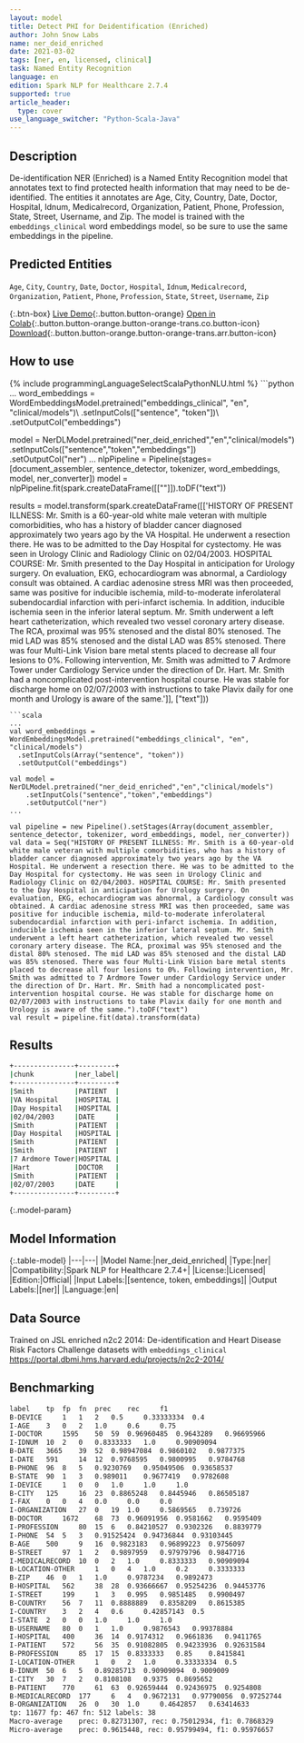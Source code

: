 ```yaml
---
layout: model
title: Detect PHI for Deidentification (Enriched)
author: John Snow Labs
name: ner_deid_enriched
date: 2021-03-02
tags: [ner, en, licensed, clinical]
task: Named Entity Recognition
language: en
edition: Spark NLP for Healthcare 2.7.4
supported: true
article_header:
  type: cover
use_language_switcher: "Python-Scala-Java"
---
```


## Description

De-identification NER (Enriched) is a Named Entity Recognition model that annotates text to find protected health information that may need to be de-identified. The entities it annotates are Age, City, Country, Date, Doctor, Hospital, Idnum, Medicalrecord, Organization, Patient, Phone, Profession, State, Street, Username, and Zip. The model is trained with the `embeddings_clinical` word embeddings model, so be sure to use the same embeddings in the pipeline.

## Predicted Entities

`Age`, `City`, `Country`, `Date`, `Doctor`, `Hospital`, `Idnum`, `Medicalrecord`, `Organization`, `Patient`, `Phone`, `Profession`, `State`, `Street`, `Username`, `Zip`

{:.btn-box}
[Live Demo](https://demo.johnsnowlabs.com/healthcare/NER_DEMOGRAPHICS){:.button.button-orange}
[Open in Colab](https://colab.research.google.com/github/JohnSnowLabs/spark-nlp-workshop/blob/master/tutorials/Certification_Trainings/Healthcare/4.Clinical_DeIdentification.ipynb){:.button.button-orange.button-orange-trans.co.button-icon}
[Download](https://s3.amazonaws.com/auxdata.johnsnowlabs.com/clinical/models/ner_deid_enriched_en_2.7.4_2.4_1614668783590.zip){:.button.button-orange.button-orange-trans.arr.button-icon}

## How to use



<div class="tabs-box" markdown="1">
{% include programmingLanguageSelectScalaPythonNLU.html %}
```python
...
word_embeddings = WordEmbeddingsModel.pretrained("embeddings_clinical", "en", "clinical/models")\
   .setInputCols(["sentence", "token"])\
   .setOutputCol("embeddings")

model = NerDLModel.pretrained("ner_deid_enriched","en","clinical/models")\
   .setInputCols(["sentence","token","embeddings"])\
   .setOutputCol("ner")
...
nlpPipeline = Pipeline(stages=[document_assembler, sentence_detector, tokenizer, word_embeddings, model, ner_converter])
model = nlpPipeline.fit(spark.createDataFrame([[""]]).toDF("text"))

results = model.transform(spark.createDataFrame([['HISTORY OF PRESENT ILLNESS: Mr. Smith is a 60-year-old white male veteran with multiple comorbidities, who has a history of bladder cancer diagnosed approximately two years ago by the VA Hospital. He underwent a resection there. He was to be admitted to the Day Hospital for cystectomy. He was seen in Urology Clinic and Radiology Clinic on 02/04/2003. HOSPITAL COURSE: Mr. Smith presented to the Day Hospital in anticipation for Urology surgery. On evaluation, EKG, echocardiogram was abnormal, a Cardiology consult was obtained. A cardiac adenosine stress MRI was then proceeded, same was positive for inducible ischemia, mild-to-moderate inferolateral subendocardial infarction with peri-infarct ischemia. In addition, inducible ischemia seen in the inferior lateral septum. Mr. Smith underwent a left heart catheterization, which revealed two vessel coronary artery disease. The RCA, proximal was 95% stenosed and the distal 80% stenosed. The mid LAD was 85% stenosed and the distal LAD was 85% stenosed. There was four Multi-Link Vision bare metal stents placed to decrease all four lesions to 0%. Following intervention, Mr. Smith was admitted to 7 Ardmore Tower under Cardiology Service under the direction of Dr. Hart. Mr. Smith had a noncomplicated post-intervention hospital course. He was stable for discharge home on 02/07/2003 with instructions to take Plavix daily for one month and Urology is aware of the same.']], ["text"]))

```
```scala
...
val word_embeddings = WordEmbeddingsModel.pretrained("embeddings_clinical", "en", "clinical/models")
  .setInputCols(Array("sentence", "token"))
  .setOutputCol("embeddings")

val model = NerDLModel.pretrained("ner_deid_enriched","en","clinical/models")
	.setInputCols("sentence","token","embeddings")
	.setOutputCol("ner")
...

val pipeline = new Pipeline().setStages(Array(document_assembler, sentence_detector, tokenizer, word_embeddings, model, ner_converter))
val data = Seq("HISTORY OF PRESENT ILLNESS: Mr. Smith is a 60-year-old white male veteran with multiple comorbidities, who has a history of bladder cancer diagnosed approximately two years ago by the VA Hospital. He underwent a resection there. He was to be admitted to the Day Hospital for cystectomy. He was seen in Urology Clinic and Radiology Clinic on 02/04/2003. HOSPITAL COURSE: Mr. Smith presented to the Day Hospital in anticipation for Urology surgery. On evaluation, EKG, echocardiogram was abnormal, a Cardiology consult was obtained. A cardiac adenosine stress MRI was then proceeded, same was positive for inducible ischemia, mild-to-moderate inferolateral subendocardial infarction with peri-infarct ischemia. In addition, inducible ischemia seen in the inferior lateral septum. Mr. Smith underwent a left heart catheterization, which revealed two vessel coronary artery disease. The RCA, proximal was 95% stenosed and the distal 80% stenosed. The mid LAD was 85% stenosed and the distal LAD was 85% stenosed. There was four Multi-Link Vision bare metal stents placed to decrease all four lesions to 0%. Following intervention, Mr. Smith was admitted to 7 Ardmore Tower under Cardiology Service under the direction of Dr. Hart. Mr. Smith had a noncomplicated post-intervention hospital course. He was stable for discharge home on 02/07/2003 with instructions to take Plavix daily for one month and Urology is aware of the same.").toDF("text")
val result = pipeline.fit(data).transform(data)

```
</div>

## Results

```bash
+---------------+---------+
|chunk          |ner_label|
+---------------+---------+
|Smith          |PATIENT  |
|VA Hospital    |HOSPITAL |
|Day Hospital   |HOSPITAL |
|02/04/2003     |DATE     |
|Smith          |PATIENT  |
|Day Hospital   |HOSPITAL |
|Smith          |PATIENT  |
|Smith          |PATIENT  |
|7 Ardmore Tower|HOSPITAL |
|Hart           |DOCTOR   |
|Smith          |PATIENT  |
|02/07/2003     |DATE     |
+---------------+---------+

```

{:.model-param}
## Model Information

{:.table-model}
|---|---|
|Model Name:|ner_deid_enriched|
|Type:|ner|
|Compatibility:|Spark NLP for Healthcare 2.7.4+|
|License:|Licensed|
|Edition:|Official|
|Input Labels:|[sentence, token, embeddings]|
|Output Labels:|[ner]|
|Language:|en|

## Data Source

Trained on JSL enriched n2c2 2014: De-identification and Heart Disease Risk Factors Challenge datasets with `embeddings_clinical`
https://portal.dbmi.hms.harvard.edu/projects/n2c2-2014/

## Benchmarking

```bash
label	 tp	 fp	 fn	 prec	 rec	 f1
B-DEVICE	 1	 1	 2	 0.5	 0.33333334	 0.4
I-AGE	 3	 0	 2	 1.0	 0.6	 0.75
I-DOCTOR	 1595	 50	 59	 0.96960485	 0.9643289	 0.96695966
I-IDNUM	 10	 2	 0	 0.8333333	 1.0	 0.90909094
B-DATE	 3665	 39	 52	 0.98947084	 0.9860102	 0.9877375
I-DATE	 591	 14	 12	 0.9768595	 0.9800995	 0.9784768
B-PHONE	 96	 8	 5	 0.9230769	 0.95049506	 0.93658537
B-STATE	 90	 1	 3	 0.989011	 0.9677419	 0.9782608
I-DEVICE	 1	 0	 0	 1.0	 1.0	 1.0
B-CITY	 125	 16	 23	 0.8865248	 0.8445946	 0.86505187
I-FAX	 0	 0	 4	 0.0	 0.0	 0.0
I-ORGANIZATION	 27	 0	 19	 1.0	 0.5869565	 0.739726
B-DOCTOR	 1672	 68	 73	 0.96091956	 0.9581662	 0.9595409
I-PROFESSION	 80	 15	 6	 0.84210527	 0.9302326	 0.8839779
I-PHONE	 54	 5	 3	 0.91525424	 0.94736844	 0.93103445
B-AGE	 500	 9	 16	 0.9823183	 0.96899223	 0.9756097
B-STREET	 97	 1	 2	 0.9897959	 0.97979796	 0.9847716
I-MEDICALRECORD	 10	 0	 2	 1.0	 0.8333333	 0.90909094
B-LOCATION-OTHER	 1	 0	 4	 1.0	 0.2	 0.3333333
B-ZIP	 46	 0	 1	 1.0	 0.9787234	 0.9892473
B-HOSPITAL	 562	 38	 28	 0.93666667	 0.95254236	 0.94453776
I-STREET	 199	 1	 3	 0.995	 0.9851485	 0.9900497
B-COUNTRY	 56	 7	 11	 0.8888889	 0.8358209	 0.8615385
I-COUNTRY	 3	 2	 4	 0.6	 0.42857143	 0.5
I-STATE	 2	 0	 0	 1.0	 1.0	 1.0
B-USERNAME	 80	 0	 1	 1.0	 0.9876543	 0.99378884
I-HOSPITAL	 400	 36	 14	 0.9174312	 0.9661836	 0.9411765
I-PATIENT	 572	 56	 35	 0.91082805	 0.94233936	 0.92631584
B-PROFESSION	 85	 17	 15	 0.8333333	 0.85	 0.8415841
I-LOCATION-OTHER	 1	 0	 2	 1.0	 0.33333334	 0.5
B-IDNUM	 50	 6	 5	 0.89285713	 0.90909094	 0.9009009
I-CITY	 30	 7	 2	 0.8108108	 0.9375	 0.8695652
B-PATIENT	 770	 61	 63	 0.92659444	 0.92436975	 0.9254808
B-MEDICALRECORD	 177	 6	 4	 0.9672131	 0.97790056	 0.97252744
B-ORGANIZATION	 26	 0	 30	 1.0	 0.4642857	 0.63414633
tp: 11677 fp: 467 fn: 512 labels: 38
Macro-average	 prec: 0.82731307, rec: 0.75012934, f1: 0.7868329
Micro-average	 prec: 0.9615448, rec: 0.95799494, f1: 0.95976657

```